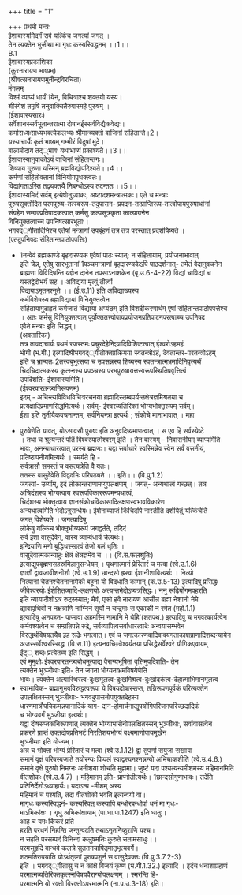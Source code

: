 +++
title = "1"

+++
प्रथमो मन्त्रः  
ईशावास्यमिदगँ सर्व यत्किंच जगत्यां जगत् ।  
तेन त्यक्तेन भुजीथा मा गृधः कस्यस्विद्धनम् ।।1।।  
B.1  
ईशावास्यप्रकाशिका  
(कूरनारायण भाष्यम्)  
(श्रीवत्सनारायणमुनीन्द्रविरचिता)  
मंगलम्  
विश्मं व्याप्यं धार्यं 1येन, विचित्राश्च शक्तयो यस्य।  
श्रीरंगेशं तमृषिं तनुवाक्चितैरुपास्महे पुरुषम् ।  
(ईशावास्यसारः)  
सर्वेशानस्सर्वभूतान्तरात्मा दोषानईस्सर्वविद्यैकवेद्यः।  
कर्माराध्यःसाध्यभक्त्येकलभ्यः श्रीमान्व्यक्तो वाजिनां संहितान्ते।2।  
यस्याचार्यैः कृतं भाष्यम् गम्भीरं विदुषां मुदे।  
बालामोदाय तद््भावः यथाभाष्यं प्रकाश्यते।।3।।  
ईशावास्यानुवाकोऽयं वाजिनां संहितान्तगः।  
शिष्याय गुरुणा यस्मिन् ब्रह्मविद्योपदिश्यते।।4।।  
कर्मणां संहितोक्तानां विनियोगपृथक्त्वतः।  
विद्यांगताऽस्ति तद्व्यक्तयै निबन्धोऽस्य तदन्ततः।।5।।  
ईशावास्यमिदं सर्वम् इत्येषोनुऽवाकः, अष्टादशमन्त्रात्मकः। एते च मन्त्राः  
पुरुषसूक्तोदित परमपुरुष-तत्स्वरूप-तदुपासन- प्रपदन-तत्प्राप्तिरूप-तात्वोपायपुरुषार्थानां  
संग्रहेण सम्यक्प्रतिपादकत्वात् कर्मसु कल्पसूत्रकृता कात्यायनेन  
विनियुक्तत्वाच्च उपनिषत्सारभूताः।  
भगवद््गीतादिभिश्च एतेषां मन्त्राणां उपबृंहणं तत्र तत्र परस्तात् प्रदर्शयिष्यते ।  
(एतदुपनिषदः संहितान्तपाठोपपत्तिः)  
* 1नन्वेवं ब्रह्मकाण्डे बृहदारण्यक एवैषां पाठः स्यात्; न संहितायाम्, प्रयोजनाभावात्  
इति चेन्न, एतेषु सारभूतानां 1पञ्चमन्त्राणां बृहदारण्यकेऽपि पाठदर्शनात्- तमेतं वेदानुवचनेन  
ब्राह्मणा विविदिषन्ति यज्ञेन दानेन तपसाऽनाशकेन (बृ.उ.6-4-22) विद्यां चाविद्यां च  
यस्तद्वेदोभयँ सह । अविद्यया मृत्युं तीर्त्वा  
विद्ययाऽमृतमश्नुते ।। (ई.उ.11) इति अविद्याख्यस्य  
कर्मविशेषस्य ब्रह्मविद्यायां विनियुक्तत्वेन  
संहितायामुदाहृतं कर्मजातं विद्याया अप्यंङम् इति विशदीकरणार्थम् एषां संहितान्तपाठोपपत्तेश्च  
। अतः कर्मसु विनियुक्तत्वात् पूर्वोक्ततत्त्वोपायप्रयोजनप्रतिपादनपरत्वाच्च उपनिषद  
एवैते मन्त्राः इति सिद्धम्।  
(अवतारिका)  
तत्र तावदाचार्यः प्रथमं रजस्तमः प्रचुरदेहेन्द्रियादिविशिष्टत्वात् ईश्वरोऽहमहं  
भोगी (भ.गी.) इत्यादिश्रीभगवद््गीतोक्तप्रक्रियया स्वतन्त्रोऽहं, देवतान्तर-परतन्त्रोऽहम्  
इति च भ्राम्यतः 2तत्त्वबुभुत्सया च उपसन्नस्य शिष्यस्य स्वतन्त्रात्मभ्रमादिनिवृत्यर्थं  
चिदचिदात्मकस्य कृत्स्नस्य प्रपञ्चस्य परमपुरुषायत्तस्वरूपस्थितिप्रवृत्तित्वं  
उपदिशति- ईशावास्यमिति।  
(ईश्वरपारतन्त्र्यनिरूपणम्)  
इदम् - अचिन्त्यविविधविचित्ररचनया ब्रह्मादिस्तम्बपर्यन्तक्षेत्रज्ञमिश्रतया च  
प्रत्यक्षादिप्रमाणसिद्धमित्यर्थः। सर्वम्- ईश्वरव्यतिरिक्तं भोग्यभोक्तृरूपम् सर्वम्।  
ईशा इति तृतीयैकवचनान्तम्, सर्वनियन्त्रा इत्यर्थः ; संकोचे मानाभावात् । महा  
- पुरुषेणेति यावत्, योऽसावसौ पुरुषः इति अनुवदिष्यमाणत्वात् । स एव हि सर्वस्येष्टे  
। तथा च श्रुत्यन्तरं पतिं विश्वस्यात्मेश्वरम् इति । तेन वास्यम् - निवासनीयम् व्याप्यमिति  
भावः, अनन्याधारत्वात् परस्य ब्रह्मणः। यद्वा सर्वाधारे स्वस्मिन्नेव स्वेन सर्वं वसनीयं,  
प्रतिष्ठापनीयमित्यर्थः । स्मर्यते हि -  
सर्वत्रासौ समस्तं च वसत्यत्रेति वै यतः।  
ततस्स वासुदेवेति विद्वदभिः परिपठ्यते ।। इति।। (वि.पु.1.2)  
जगत्यां- उर्व्याम्, इदं लोकान्तराणामप्युपलक्षणम् । जगत्- अन्यथात्वं गच्छत्। तत्र  
अचिदंशस्य भोग्यत्वाय स्वरूपविकाररूपमन्यथात्वं,  
चिदंशस्य भोक्तृत्वाय ज्ञानसंकोचविकासादिलक्षणस्वभावविकारेण  
अन्यथात्वमिति भेदोऽनुसन्धेयः। ईशेनाव्याप्तं किंचिदपि नास्तीति दर्शयितुं यत्किंचेति  
जगत् विशेष्यते । जगत्यादिषु  
लोकेषु यत्किंच भोक्तृभोग्यरूपं जगद्वर्तते, तदिदं  
सर्वं ईशा वासुदेवेन, वास्य व्याप्यंधार्यं चेत्यर्थः।  
इन्द्रियाणि मनो बुद्धिधस्सात्वं तेजो बलं धृतिः ।  
वासुदेवात्मकान्याहुः क्षेत्रं क्षेत्रज्ञमेव च ।। (वि.स.फलश्रुतिः)  
इत्याद्युपबृह्मणसहस्रमिहानुसन्धेयम् । पृथगात्मानं प्रेरितारं च मत्वा (श्वे.उ.1.6)  
ज्ञाज्ञौ द्वावजावीशनीशौ (श्वे.उ.1.9) छान्दसो ह्रस्वः ईशानीशावित्यर्थः । नित्यो  
नित्यानां चेतनश्चेतनानामेको बहूनां यो विदधाति कामान् (क.उ.5-13) इत्यादिषु प्रसिद्धः  
जीवेश्वरयोः ईशेशितव्यादि-लक्षणयोः अत्यन्तभेदोऽप्यत्रसिद्धः। ननु रूढिर्योगमपहरति  
इति न्यायादीशोऽत्र रुद्रस्स्यात्; मैवं, एको हवै नारायण आसीन्न ब्रह्मा नेशानो नेमे  
द्यावापृथिवी न नक्षत्राणि नाग्निर्न सूर्यो न चन्द्रमाः स एकाकी न रमेत (महो.1.1)  
इत्यादिषु अनपहत- पाप्मावा अहमस्मि नामानि मे धेहि'(शतपथ.) इत्यादिषु च भगवत्कार्यत्वेन  
कर्मवश्यत्वेन च सम्प्रतिपन्ने रुद्रे, सर्वव्यापित्वसर्वाधारत्वादेः अन्वयासम्भवेन  
विरुद्धर्थविषयतयैव इह रूढेः भगत्वात्। एवं च जगत्कारणवादिवाक्यगताकाशप्राणादिशब्दन्यायेन  
अजस्सर्वेश्वरस्सिद्धः (वि.स.11) इत्यनवच्छिन्नैश्वर्यतया प्रसिद्धेसर्वेश्वरे यौगिकएवायम्  
ईट्् शब्दः प्रत्येतव्य इति सिद्धम् ।  
एवं मुमुक्षोः ईश्वरपारतन्त्र्यबोधमुत्पाद्य वैराग्यभूषितां वृत्तिमुपदिशति- तेन  
त्यक्तेन भुञ्जीथाः इति- तेन जगता भोग्यताभ्रमविषयेणेति  
भावः। त्यक्तेन अल्पास्थिरत्व-दुःखमूलत्व-दुःखमिश्रत्व-दुःखोदर्कत्व-देहात्माभिमानमूलत्व  
- स्वाभाविक- ब्रह्मानुभवविरुद्धत्वरूपा ये विषयदोषास्सप्त, तन्निरूपणपूर्वकं परित्यक्तेन  
उपलक्षितस्सन् भुञ्जीथाः- भगवदुपासनोपयुक्तदेहस्य  
धारणमात्रौपयिकमन्नपानादिकं याग- दान-होमार्चनाद्युपयोगिपरिजनपरिच्छदादिकं  
च भोग्यवर्गं भुञ्जीथा इत्यर्थः।  
यद्वा दोषसप्तकनिरूपणात् त्यक्तेन भोग्याभासेनोपलक्षितस्सन् भुञ्जीथाः, सर्वावासत्वेन  
प्रकरणे प्राप्तं उक्तदोषप्रतिभटं निरतिशयभोग्यं वक्ष्यमाणोपायमुखेन  
भुञ्जीथाः इति योज्यम्।  
अत्र च भोक्ता भोग्यं प्रेरितारं च मत्वा (श्वे.उ.1.12) द्वा सुपर्णा सयुजा सखाया  
समानं वृक्षं परिषस्वजाते तयोरन्यः पिप्पलं स्वाद्वत्त्यनश्नन्नन्यो अभिचाकशीति (श्वे.उ.4.6.)  
समाने वृक्षे पुरुषो निमग्नः अनीशया शोचति मुह्यमा। जुष्टं यदा पश्यत्यन्यमीशमस्य महिमानमिति  
वीतशोकः (श्वे.उ.4.7) । महिमानम् इति- प्राप्नोतीत्यर्थः। 1छान्दसोगुणाभावः। तदेति  
प्रतिनिर्देशोऽध्याहार्यः। यदाऽन्य -मीशम् अस्य  
महिमानं च पश्यति, तदा वीतशोको भवति इत्यन्वयो वा।  
मागृधः कस्यस्विद्धनं- कस्यस्वित् कस्यापि बन्धोरबन्धोर्वा धनं मा गृधः-  
माऽभिकांक्षः । गृधु अभिकांक्षायाम् (पा.धा.पा.1247) इति धातुः।  
आह च यमः किंकरं प्रति  
हरति परधनं निहन्ति जन्तून्वदति तथाऽनृतनिष्ठुराणि यश्च।  
न सहति परसम्पदं विनिन्दां कलुषमतिः कुरुते सतामसाधुः।।  
परमसुहृदि बान्धवे कलत्रे सुततनयापितृमातृभृत्यवर्गे।  
शठमतिरुपयाति योऽर्थतृष्णां पुरुषपशुर्न स वासुदेवक्तः (वि.पु.3.7.2-3)  
इति । भगवद््गीतासु च न कांक्षे विजयं कृष्ण (भ.गी.1.32.) इत्यादि । इदंच धनाशाप्रहाणं  
परमात्मव्यतिरिक्तकृत्स्नविषयवैराग्योपलक्षणम् । स्मरन्ति हि-  
परमात्मनि यो रक्तो विरक्तोऽपरमात्मनि (ना.प.उ.3-18) इति।